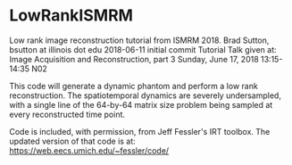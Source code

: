 # LowRankISMRM
Low rank image reconstruction tutorial from ISMRM 2018.
Brad Sutton, bsutton at illinois dot edu
2018-06-11 initial commit
Tutorial Talk given at: Image Acquisition and Reconstruction, part 3
Sunday, June 17, 2018
13:15-14:35
N02

This code will generate a dynamic phantom and perform a low rank reconstruction. The spatiotemporal dynamics are severely undersampled, with a single line of the 64-by-64 matrix size problem being sampled at every reconstructed time point.

Code is included, with permission, from Jeff Fessler's IRT toolbox. The updated version of that code is at: https://web.eecs.umich.edu/~fessler/code/



